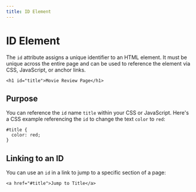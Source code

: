 ```yaml
---
title: ID Element
---
```


ID Element
==========

The `id` attribute assigns a unique identifier to an HTML element. It must be unique across the entire page and can be used to reference the element via CSS, JavaScript, or anchor links.

    <h1 id="title">Movie Review Page</h1>

Purpose
-------

You can reference the `id` name `title` within your CSS or JavaScript. Here's a CSS example referencing the `id` to change the text `color` to `red`:

    #title {
      color: red;
    }

Linking to an ID
----------------

You can use an `id` in a link to jump to a specific section of a page:

    <a href="#title">Jump to Title</a>